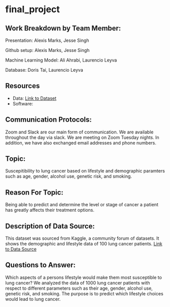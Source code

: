 # final_project

## Work Breakdown by Team Member:
Presentation: Alexis Marks, Jesse Singh

Github setup: Alexis Marks, Jesse Singh

Machine Learning Model: Ali Ahrabi, Laurencio Leyva

Database: Doris Tai, Laurencio Leyva

## Resources
 - Data: [Link to Dataset](https://www.kaggle.com/rishidamarla/cancer-patients-data)
 - Software: 
## Communication Protocols:
Zoom and Slack are our main form of communication. We are available throughout the day via slack. We are meeting on Zoom Tuesday nights. In addition, we have also exchanged email addresses and phone numbers.  

## Topic:
Suscepitibility to lung cancer based on lifestyle and demographic paramters such as age, gender, alcohol use, genetic risk, and smoking. 

## Reason For Topic:
Being able to predict and determine the level or stage of cancer a patient has greatly affects their treatment options. 
## Description of Data Source:
This dataset was sourced from Kaggle, a community forum of datasets. It shows the demographic and lifestyle data of 100 lung cancer patients.
[Link to Data Source](https://www.kaggle.com/rishidamarla/cancer-patients-data)

## Questions to Answer:
Which aspects of a persons lifestyle would make them most susceptible to lung cancer? We analyzed the data of 1000 lung cancer patients with respect to different parameters such as their age, gender, alcohol use, genetic risk, and smoking. The purpose is to predict which lifestyle choices would lead to lung cancer.
